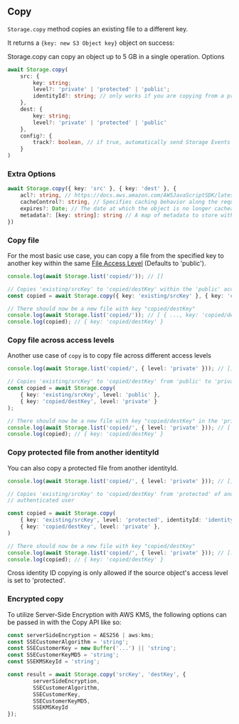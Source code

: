 ## Copy

`Storage.copy` method copies an existing file to a different key.

It returns a `{key: new S3 Object key}` object on success:

<amplify-callout>
Storage.copy can copy an object up to 5 GB in a single operation.
</amplify-callout

### Options

```typescript
await Storage.copy(
	src: { 
		key: string;
		level?: 'private' | 'protected' | 'public';
		identityId?: string; // only works if you are copying from a protected file 
	},
	dest: { 
		key: string;
		level?: 'private' | 'protected' | 'public' 
	}, 
	config?: {
		track?: boolean, // if true, automatically send Storage Events to Amazon Pinpoint
	}
)
```

### Extra Options
```typescript
await Storage.copy({ key: 'src' }, { key: 'dest' }, {
	acl?: string, // https://docs.aws.amazon.com/AWSJavaScriptSDK/latest/AWS/S3.html#upload-property
	cacheControl?: string, // Specifies caching behavior along the request/reply chain
	expires?: Date; // The date at which the object is no longer cacheable
	metadata?: [key: string]: string // A map of metadata to store with the object in S3
})
```

### Copy file

For the most basic use case, you can copy a file from the specified key to another key within the same [File Access
Level](~/lib/storage/configureaccess.md) (Defaults to 'public').

```typescript
console.log(await Storage.list('copied/')); // []

// Copies 'existing/srcKey' to 'copied/destKey' within the 'public' access level
const copied = await Storage.copy({ key: 'existing/srcKey' }, { key: 'copied/destKey' });

// There should now be a new file with key "copied/destKey"
console.log(await Storage.list('copied/')); // [ { ..., key: 'copied/destKey' } ]
console.log(copied); // { key: 'copied/destKey' }
```

### Copy file across access levels

Another use case of `copy` is to copy file across different access levels

```typescript
console.log(await Storage.list('copied/', { level: 'private' })); // []

// Copies 'existing/srcKey' to 'copied/destKey' from 'public' to 'private'
const copied = await Storage.copy(
	{ key: 'existing/srcKey', level: 'public' }, 
	{ key: 'copied/destKey', level: 'private' }
);

// There should now be a new file with key "copied/destKey" in the 'private' level
console.log(await Storage.list('copied/', { level: 'private' })); // [ { ..., key: 'copied/destKey' } ]
console.log(copied); // { key: 'copied/destKey' }
```

### Copy protected file from another identityId

You can also copy a protected file from another identityId.

```typescript
console.log(await Storage.list('copied/', { level: 'private' })); // []

// Copies 'existing/srcKey' to 'copied/destKey' from 'protected' of another identity ID to 'private' of the current
// authenticated user

const copied = await Storage.copy(
	{ key: 'existing/srcKey', level: 'protected', identityId: 'identityId' },
	{ key: 'copied/destKey', level: 'private' },
)

// There should now be a new file with key "copied/destKey"
console.log(await Storage.list('copied/', { level: 'private' })); // [..., key: 'copied/destKey']
console.log(copied); // { key: 'copied/destKey' }
```

<amplify-callout>
Cross identity ID copying is only allowed if the source object's access level is set to 'protected'.
</amplify-callout>

### Encrypted copy

To utilize Server-Side Encryption with AWS KMS, the following options can be passed in with the Copy API like so:

```javascript
const serverSideEncryption = AES256 | aws:kms;
const SSECustomerAlgorithm = 'string';
const SSECustomerKey = new Buffer('...') || 'string';
const SSECustomerKeyMD5 = 'string';
const SSEKMSKeyId = 'string';

const result = await Storage.copy('srcKey', 'destKey', {
		serverSideEncryption,
		SSECustomerAlgorithm,
		SSECustomerKey,
		SSECustomerKeyMD5,
		SSEKMSKeyId
});
```

